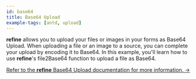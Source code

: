 ```yaml
---
id: base64
title: Base64 Upload
example-tags: [antd, upload]
---
```


**refine** allows you to upload your files or images in your forms as Base64 Upload. When uploading a file or an image to a source, you can complete your upload by encoding it to Base64. In this example, you'll learn how to use **refine**'s file2Base64 function to upload a file as Base64.

[Refer to the **refine** Base64 Upload documentation for more information. →](/docs/3.xx.xx/advanced-tutorials/upload/base64-upload/)

<CodeSandboxExample path="upload-antd-base64" />
